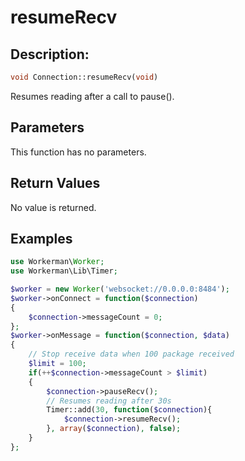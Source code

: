 # resumeRecv
## Description:
```php
void Connection::resumeRecv(void)
```

Resumes reading after a call to pause().

## Parameters

This function has no parameters.

## Return Values

No value is returned.

## Examples

```php
use Workerman\Worker;
use Workerman\Lib\Timer;

$worker = new Worker('websocket://0.0.0.0:8484');
$worker->onConnect = function($connection)
{
    $connection->messageCount = 0;
};
$worker->onMessage = function($connection, $data)
{
    // Stop receive data when 100 package received
    $limit = 100;
    if(++$connection->messageCount > $limit)
    {
        $connection->pauseRecv();
        // Resumes reading after 30s
        Timer::add(30, function($connection){
            $connection->resumeRecv();
        }, array($connection), false);
    }
};
```
